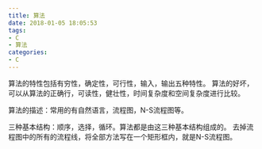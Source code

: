 ```yaml
---
title: 算法
date: 2018-01-05 18:05:53
tags:
- C
- 算法
categories:
- C
---
```


算法的特性包括有穷性，确定性，可行性，输入，输出五种特性。
算法的好坏，可以从算法的正确行，可读性，健壮性，时间复杂度和空间复杂度进行比较。
<!-- more -->
算法的描述：常用的有自然语言，流程图，N-S流程图等。

三种基本结构：顺序，选择，循环。算法都是由这三种基本结构组成的。
去掉流程图中的所有的流程线，将全部方法写在一个矩形框内，就是N-S流程图。